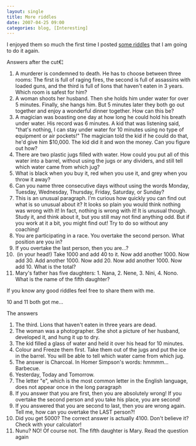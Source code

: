 ```yaml
---
layout: single
title: More riddles
date: 2007-04-25 09:00
categories: blog, [Interesting]
---
```

I enjoyed them so much the first time I posted <a href="/riddles/">some riddles</a> that I am going to do it again.

Answers after the cut€¦
<ol>
	<li>A murderer is condemned to death. He has to choose between three rooms: The first is full of raging fires, the second is full of assassins with loaded guns, and the third is full of lions that haven't eaten in 3 years. Which room is safest for him?</li>
	<li>A woman shoots her husband. Then she holds him under water for over 5 minutes. Finally, she hangs him. But 5 minutes later they both go out together and enjoy a wonderful dinner together. How can this be?</li>
	<li>A magician was boasting one day at how long he could hold his breath under water. His record was 6 minutes. A kid that was listening said, "that's nothing, I can stay under water for 10 minutes using no type of equipment or air pockets!" The magician told the kid if he could do that, he'd give him $10,000. The kid did it and won the money. Can you figure out how?</li>
	<li>There are two plastic jugs filled with water. How could you put all of this water into a barrel, without using the jugs or any dividers, and still tell which water came from which jug?</li>
	<li>What is black when you buy it, red when you use it, and grey when you throw it away?</li>
	<li>Can you name three consecutive days without using the words Monday, Tuesday, Wednesday, Thursday, Friday, Saturday, or Sunday?</li>
	<li>This is an unusual paragraph. I'm curious how quickly you can find out what is so unusual about it? It looks so plain you would think nothing was wrong with it! In fact, nothing is wrong with it! It is unusual though. Study it, and think about it, but you still may not find anything odd. But if you work at it a bit, you might find out! Try to do so without any coaching!</li>
	<li>You are participating in a race. You overtake the second person. What position are you in?</li>
	<li>If you overtake the last person, then you are...?</li>
	<li> (in your head!) Take 1000 and add 40 to it. Now add another 1000. Now add 30. Add another 1000. Now add 20. Now add another 1000. Now add 10. What is the total?</li>
	<li>Mary's father has five daughters: 1. Nana, 2. Nene, 3. Nini, 4. Nono. What is the name of the fifth daughter?</li>
</ol>
If you know any good riddles feel free to share them with me.

<!--more-->

10 and 11 both got me...

The answers
<ol>
	<li>The third. Lions that haven't eaten in three years are dead.</li>
	<li>The woman was a photographer. She shot a picture of her husband, developed it, and hung it up to dry.</li>
	<li>The kid filled a glass of water and held it over his head for 10 minutes.</li>
	<li>Colour and Freeze them first. Take them out of the jugs and put the ice in the barrel. You will be able to tell which water came from which jug.</li>
	<li>The answer is Charcoal. In Homer Simpson's words: hmmmm... Barbecue.</li>
	<li>Yesterday, Today and Tomorrow.</li>
	<li>The letter "e", which is the most common letter in the English language, does not appear once in the long paragraph</li>
	<li>If you answer that you are first, then you are absolutely wrong! If you overtake the second person and you take his place, you are second!</li>
	<li>If you answered that you are second to last, then you are wrong again. Tell me, how can you overtake the LAST person?!</li>
	<li>Did you get 5000? The correct answer is actually 4100. Don't believe it? Check with your calculator!</li>
	<li>Nunu? NO! Of course not. The fifth daughter is Mary. Read the question again</li>
</ol>
